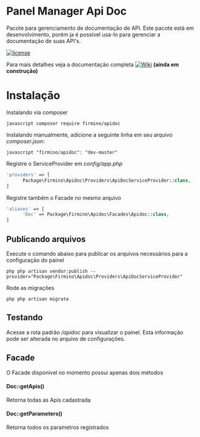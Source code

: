 # Panel Manager Api Doc
Pacote para gerenciamento de documentação de API.
Este pacote está em desenvolvimento, porém ja é possível usa-lo para gerenciar a documentação de suas API's.

[![license](https://img.shields.io/github/license/mashape/apistatus.svg)]()

Para mais detalhes veja a documentação completa [![Wiki](https://github.com/firmino2611/panel-manager-apidoc/wiki/--Home)]() **(ainda em construção)**
# Instalação

Instalando via composer

```javascript composer require firmino/apidoc ```

Instalando manualmente, adicione a seguinte linha em seu arquivo <i>composer.json</i>:

```javascript "firmino/apidoc": "dev-master" ```

Registre o ServiceProvider em <i>config/app.php</i> 

```php
'providers' => [
      Package\Firmino\Apidoc\Providers\ApiDocServiceProvider::class,
]
```

Registre também o Facade no mesmo arquivo 

```php
'aliases' => [
      'Doc' => Package\Firmino\Apidoc\Facades\Apidoc::class,
]
```

## Publicando arquivos

Execute o comando abaixo para publicar os arquivos necessários para a configuração do painel

```php php artisan vendor:publish --provider="Package\Firmino\Apidoc\Providers\ApiDocServiceProvider" ```

Rode as migrações 

```php php artisan migrate ```
## Testando

Acesse a rota padrão <i>/apidoc</i> para visualizar o painel. Esta informação pode ser alterada no arquivo de configurações.

## Facade

O Facade disponivel no momento possui apenas dois métodos

#### Doc::getApis()
Retorna todas as Apis cadastrada

#### Doc::getParameters()
Retorna todos os parametros registrados





